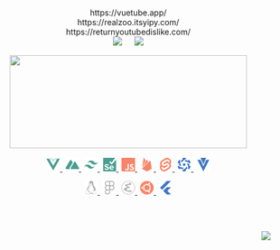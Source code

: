 <!-- Color Palette -->
<!-- ![#f88469](https://via.placeholder.com/16/f88469/000000?text=+) -->
<!-- ![#ffc89b](https://via.placeholder.com/16/ffc89b/000000?text=+) -->
<!-- ![#4a9e90](https://via.placeholder.com/16/4a9e90/000000?text=+) -->
<!-- ![#7cd6af](https://via.placeholder.com/16/7cd6af/000000?text=+) -->
<!-- [![ko-fi](https://ko-fi.com/img/githubbutton_sm.svg)](https://ko-fi.com/O5O8D7CBX)
**(!!!DON'T, use the `💖 Sponsor` button instead, Github takes 0% fees)** -->
<!-- Hey There -->
<!-- GitHub Streak -->
<!-- <div align=center >
  <a href=http://github-readme-streak-stats.herokuapp.com/demo >
    <img width=300 height=118 src="https://github-readme-streak-stats.herokuapp.com/?user=picklenik&background=0000&border=0000&stroke=aaa&ring=ffc89b&fire=f88469&currStreakLabel=f88469&currStreakNum=4a9e90&sideLabels=f88469&sideNums=4a9e90&dates=aaa" />
  </a>
</div> -->
<p align=center>
  <br />
  https://vuetube.app/
  <br />
  https://realzoo.itsyipy.com/
  <br />
  https://returnyoutubedislike.com/
  <br />
  <img height=48 src=https://distok.top/stickers/817709667701751820/819128604311027752.gif />
  &emsp;
  <a href=https://readme-typing-svg.herokuapp.com/demo >
    <img src="https://readme-typing-svg.herokuapp.com?color=%23f88469&size=16&vCenter=true&center=false&&width=250&height=36&lines=Discord%3A%20PickleNik%230864;Hey+there;" />
  </a>
</p>
<!-- GitHub Stats -->
<p align=center >
  <a href=https://github.com/anuraghazra/github-readme-stats >
    <img width=420 height=165 src="https://github-readme-stats.vercel.app/api?username=picklenik&bg_color=0000&text_color=aaa&title_color=f88469&icon_color=ffc89b&show_icons=true&border_color=aaa&border_radius=12" />
  </a>
</p>


<!-- Shield Badges -->
<!-- ![](https://img.shields.io/badge/<WORD_ON_LEFT>-<WORD_ON_RIGHT>-informational?style=flat&logo=<LOGO_NAME>&logoColor=white&color=2bbc8a) -->
<!-- ![](https://img.shields.io/badge/<WORD_ON_LEFT>-<WORD_ON_RIGHT>-informational?style=flat&logo=data:image/svg%2bxml;base64,<BASE64_DATA>) -->

<!-- Tech Stack Icons -->
<p align="center">
  <a href=https://vuejs.org >
    <img src=./stack/vuedotjs.svg alt=vuejs width=24 height=24 />
  </a>
  &hairsp;
  <a href=https://nuxtjs.org >
    <img src=./stack/nuxtdotjs.svg alt=nuxtjs width=24 height=24 />
  </a>
  &hairsp;
  <a href=https://tailwindcss.com >
    <img src=./stack/tailwindcss.svg alt=tailwind width=24 height=24 />
  </a>
  &hairsp;
  <a href=https://www.selenium.dev >
    <img src=./stack/selenium.svg alt=selenium width=24 height=24 />
  </a>
  &hairsp;
  <a href=https://www.ecma-international.org/publications-and-standards/standards/ecma-262 >
    <img src=./stack/javascript.svg alt=javascript width=24 height=24 />
  </a>
  &hairsp;
  <a href=https://firebase.google.com >
    <img src=./stack/firebase.svg alt=firebase width=24 height=24 />
  </a>
  &hairsp;
  <a href=https://svelte.dev >
    <img src=./stack/svelte.svg alt=svelte width=24 height=24 />
  </a>
  &hairsp;
  <a href=https://quasar.dev >
    <img src=./stack/quasar.svg alt=quasar width=24 height=24 />
  </a>
  &hairsp;
  <a href=https://vuetifyjs.com/en >
    <img src=./stack/vuetify.svg alt=vuetify width=24 height=24 />
  </a>
</p>
<div align=center >
  <a href=https://linux.org >
    <img src=./stack/linux.svg alt=linux width=24 height=24 />
  </a>
  &hairsp;
  <a href=https://www.figma.com >
    <img src=./stack/figma.svg alt=figma width=24 height=24 />
  </a>
  &hairsp;
  <a href=https://www.gnu.org/software/emacs/ >
    <img src=./stack/gnuemacs.svg alt=emacs width=24 height=24 />
  </a>
  &hairsp;
  <a href=https://ubuntu.com >
    <img src=./stack/ubuntu.svg alt=ubuntu width=24 height=24 />
  </a>
  &hairsp;
  <a href=https://flutter.dev >
    <img src=./stack/flutter.svg alt=flutter width=24 height=24 />
  </a>
</div>

\
&nbsp;
<!-- Donut -->
<!-- <p align=right>
  <img width=200 src=https://data.whicdn.com/images/346072768/original.gif />
</p> -->
<!-- LinkedIn, Twattar, YouTube, DevTo, Medium, Dribbble -->
<!-- <div align=right>
  <a href=https://www.linkedin.com/in/picklenik>
    <img height=24 width=24 src=./links/linkedin.svg />
  </a>
  &nbsp;&nbsp;
  <a href=https://twitter.com/pick1enik>
    <img height=24 width=24 src=./links/twitter.svg />
  </a>
  &nbsp;&nbsp;
  <a href=https://www.youtube.com/channel/UClAVtmyqWKT9HY8JX9aalCQ>
    <img height=24 width=24 src=./icons/youtube.svg />
  </a>
  &nbsp;&nbsp;
  <a href=https://dev.to/picklenik>
    <img height=24 width=24 src=./links/devdotto.svg />
  </a>
  &nbsp;&nbsp;
  <a href=https://medium.com/@picklenik>
    <img height=24 width=24 src=./links/medium.svg />
  </a>
  &nbsp;&nbsp;
  <a href=https://dribbble.com/pick1enik>
    <img height=24 width=24 src=./icons/dribbble.svg />
  </a>
  &emsp;
</div> -->
<!-- Monero -->
<!-- <div align=center>
  <img height=auto width=69 src=./monerochan.png />
    <br/>
  XMR
    <br />
  <code>45i71w3nFujicp2ztGjyAX9cFq8o42SmrPEfjm5ei9Lo3WeisQf5hCGXSnUYKgGh8EAYSt1XukQitUvoDteBeC1JDh8T3Uv</code>
</div> -->
 <img align=right src="https://komarev.com/ghpvc/?username=picklenik" />
